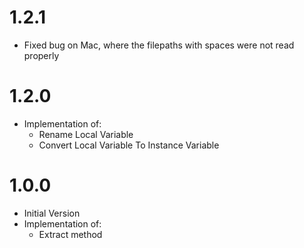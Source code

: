 
1.2.1
=====
* Fixed bug on Mac, where the filepaths with spaces were not read properly

1.2.0
=====
* Implementation of:
    * Rename Local Variable
    * Convert Local Variable To Instance Variable

1.0.0
=====
* Initial Version
* Implementation of:
    * Extract method
